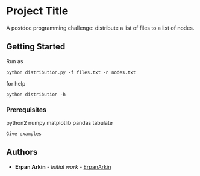 # Project Title

A postdoc programming challenge: distribute a list of files to a list of nodes.

## Getting Started

Run as 

```
python distribution.py -f files.txt -n nodes.txt
```
for help

```
python distribution -h 
```

### Prerequisites

python2
numpy
matplotlib
pandas
tabulate

```
Give examples
```

## Authors

* **Erpan Arkin** - *Initial work* - [ErpanArkin](https://github.com/erpanarkin)